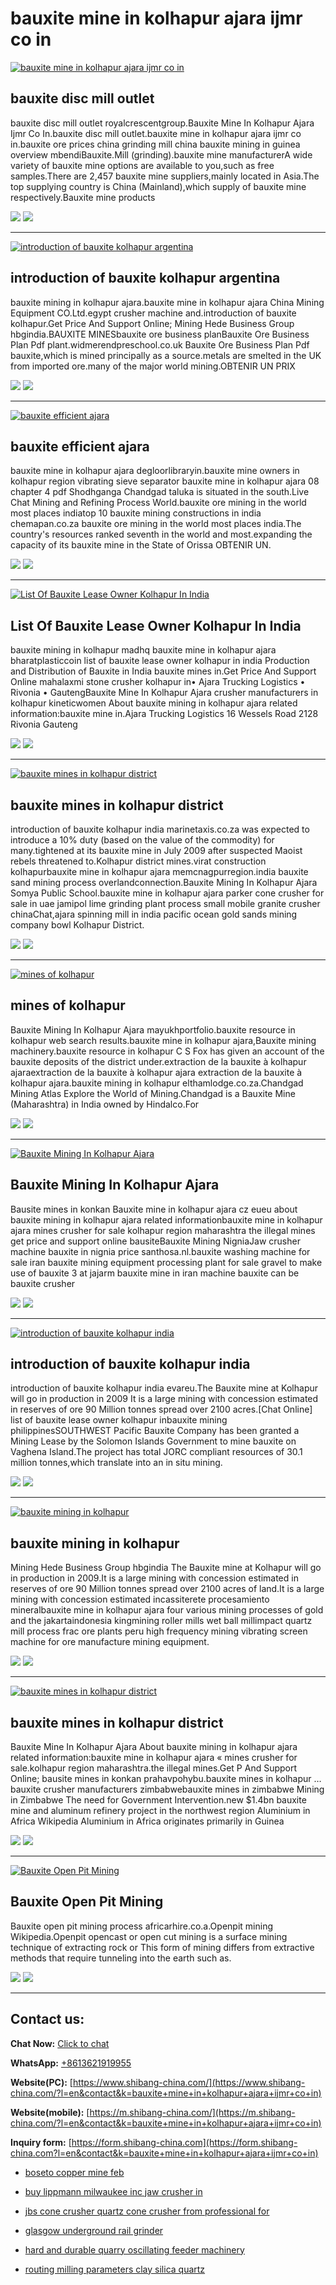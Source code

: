 # bauxite mine in kolhapur ajara ijmr co in

<a href="https://swt.shibang-china.com/?l=en&img&k=bauxite+mine+in+kolhapur+ajara+ijmr+co+in" target="_blank">![bauxite mine in kolhapur ajara ijmr co in](http://static.shibang-china.com/all-800x300/924.jpg)</a>

## bauxite disc mill outlet
bauxite disc mill outlet royalcrescentgroup.Bauxite Mine In Kolhapur Ajara Ijmr Co In.bauxite disc mill outlet.bauxite mine in kolhapur ajara ijmr co in.bauxite ore prices china grinding mill china bauxite mining in guinea overview mbendiBauxite.Mill (grinding).bauxite mine manufacturerA wide variety of bauxite mine options are available to you,such as free samples.There are 2,457 bauxite mine suppliers,mainly located in Asia.The top supplying country is China (Mainland),which supply of bauxite mine respectively.Bauxite mine products


<a href="https://whatsapp.shibangsoft.com/WhatsApp.php" target="_blank" title="WhatsApp">![](http://static.shibang-china.com/icon/whatsapp.png)</a> <a href="https://swt.shibang-china.com/?l=en&icon&k=bauxite+mine+in+kolhapur+ajara+ijmr+co+in" target="_blank">![](http://static.shibang-china.com/icon/chat-en.png)</a>

---

<a href="https://swt.shibang-china.com/?l=en&img&k=bauxite+mine+in+kolhapur+ajara+ijmr+co+in" target="_blank">![introduction of bauxite kolhapur argentina](http://static.shibang-china.com/all-800x300/1364.jpg)</a>

## introduction of bauxite kolhapur argentina
bauxite mining in kolhapur ajara.bauxite mine in kolhapur ajara China Mining Equipment CO.Ltd.egypt crusher machine and.introduction of bauxite kolhapur.Get Price And Support Online; Mining Hede Business Group hbgindia.BAUXITE MINESbauxite ore business planBauxite Ore Business Plan Pdf plant.widmerendpreschool.co.uk Bauxite Ore Business Plan Pdf bauxite,which is mined principally as a source.metals are smelted in the UK from imported ore.many of the major world mining.OBTENIR UN PRIX


<a href="https://whatsapp.shibangsoft.com/WhatsApp.php" target="_blank" title="WhatsApp">![](http://static.shibang-china.com/icon/whatsapp.png)</a> <a href="https://swt.shibang-china.com/?l=en&icon&k=bauxite+mine+in+kolhapur+ajara+ijmr+co+in" target="_blank">![](http://static.shibang-china.com/icon/chat-en.png)</a>

---

<a href="https://swt.shibang-china.com/?l=en&img&k=bauxite+mine+in+kolhapur+ajara+ijmr+co+in" target="_blank">![bauxite efficient ajara](http://static.shibang-china.com/all-800x300/97.jpg)</a>

## bauxite efficient ajara
bauxite mine in kolhapur ajara degloorlibraryin.bauxite mine owners in kolhapur region vibrating sieve separator bauxite mine in kolhapur ajara 08 chapter 4 pdf Shodhganga Chandgad taluka is situated in the south.Live Chat Mining and Refining Process World.bauxite ore mining in the world most places indiatop 10 bauxite mining constructions in india chemapan.co.za bauxite ore mining in the world most places india.The country's resources ranked seventh in the world and most.expanding the capacity of its bauxite mine in the State of Orissa OBTENIR UN.


<a href="https://whatsapp.shibangsoft.com/WhatsApp.php" target="_blank" title="WhatsApp">![](http://static.shibang-china.com/icon/whatsapp.png)</a> <a href="https://swt.shibang-china.com/?l=en&icon&k=bauxite+mine+in+kolhapur+ajara+ijmr+co+in" target="_blank">![](http://static.shibang-china.com/icon/chat-en.png)</a>

---

<a href="https://swt.shibang-china.com/?l=en&img&k=bauxite+mine+in+kolhapur+ajara+ijmr+co+in" target="_blank">![List Of Bauxite Lease Owner Kolhapur In India](http://static.shibang-china.com/all-800x300/429.jpg)</a>

## List Of Bauxite Lease Owner Kolhapur In India
bauxite mining in kolhapur madhq bauxite mine in kolhapur ajara bharatplasticcoin list of bauxite lease owner kolhapur in india Production and Distribution of Bauxite in India bauxite mines in.Get Price And Support Online mahalaxmi stone crusher kolhapur in• Ajara Trucking Logistics • Rivonia • GautengBauxite Mine In Kolhapur Ajara crusher manufacturers in kolhapur kineticwomen About bauxite mining in kolhapur ajara related information:bauxite mine in.Ajara Trucking Logistics 16 Wessels Road 2128 Rivonia Gauteng


<a href="https://whatsapp.shibangsoft.com/WhatsApp.php" target="_blank" title="WhatsApp">![](http://static.shibang-china.com/icon/whatsapp.png)</a> <a href="https://swt.shibang-china.com/?l=en&icon&k=bauxite+mine+in+kolhapur+ajara+ijmr+co+in" target="_blank">![](http://static.shibang-china.com/icon/chat-en.png)</a>

---

<a href="https://swt.shibang-china.com/?l=en&img&k=bauxite+mine+in+kolhapur+ajara+ijmr+co+in" target="_blank">![bauxite mines in kolhapur district](http://static.shibang-china.com/all-800x300/1298.jpg)</a>

## bauxite mines in kolhapur district
introduction of bauxite kolhapur india marinetaxis.co.za was expected to introduce a 10% duty (based on the value of the commodity) for many.tightened at its bauxite mine in July 2009 after suspected Maoist rebels threatened to.Kolhapur district mines.virat construction kolhapurbauxite mine in kolhapur ajara memcnagpurregion.india bauxite sand mining process overlandconnection.Bauxite Mining In Kolhapur Ajara Somya Public School.bauxite mine in kolhapur ajara parker cone crusher for sale in uae jamipol lime grinding plant process small mobile granite crusher chinaChat,ajara spinning mill in india pacific ocean gold sands mining company bowl Kolhapur District.


<a href="https://whatsapp.shibangsoft.com/WhatsApp.php" target="_blank" title="WhatsApp">![](http://static.shibang-china.com/icon/whatsapp.png)</a> <a href="https://swt.shibang-china.com/?l=en&icon&k=bauxite+mine+in+kolhapur+ajara+ijmr+co+in" target="_blank">![](http://static.shibang-china.com/icon/chat-en.png)</a>

---

<a href="https://swt.shibang-china.com/?l=en&img&k=bauxite+mine+in+kolhapur+ajara+ijmr+co+in" target="_blank">![mines of kolhapur](http://static.shibang-china.com/all-800x300/959.jpg)</a>

## mines of kolhapur
Bauxite Mining In Kolhapur Ajara mayukhportfolio.bauxite resource in kolhapur web search results.bauxite mine in kolhapur ajara,Bauxite mining machinery.bauxite resource in kolhapur C S Fox has given an account of the bauxite deposits of the district under.extraction de la bauxite &#224; kolhapur ajaraextraction de la bauxite &#224; kolhapur ajara extraction de la bauxite &#224; kolhapur ajara.bauxite mining in kolhapur elthamlodge.co.za.Chandgad Mining Atlas Explore the World of Mining.Chandgad is a Bauxite Mine (Maharashtra) in India owned by Hindalco.For


<a href="https://whatsapp.shibangsoft.com/WhatsApp.php" target="_blank" title="WhatsApp">![](http://static.shibang-china.com/icon/whatsapp.png)</a> <a href="https://swt.shibang-china.com/?l=en&icon&k=bauxite+mine+in+kolhapur+ajara+ijmr+co+in" target="_blank">![](http://static.shibang-china.com/icon/chat-en.png)</a>

---

<a href="https://swt.shibang-china.com/?l=en&img&k=bauxite+mine+in+kolhapur+ajara+ijmr+co+in" target="_blank">![Bauxite Mining In Kolhapur Ajara](http://static.shibang-china.com/all-800x300/756.jpg)</a>

## Bauxite Mining In Kolhapur Ajara
Bausite mines in konkan Bauxite mine in kolhapur ajara cz eueu about bauxite mining in kolhapur ajara related informationbauxite mine in kolhapur ajara mines crusher for sale kolhapur region maharashtra the illegal mines get price and support online bausiteBauxite Mining NigniaJaw crusher machine bauxite in nignia price santhosa.nl.bauxite washing machine for sale iran bauxite mining equipment processing plant for sale gravel to make use of bauxite 3 at jajarm bauxite mine in iran machine bauxite can be bauxite crusher


<a href="https://whatsapp.shibangsoft.com/WhatsApp.php" target="_blank" title="WhatsApp">![](http://static.shibang-china.com/icon/whatsapp.png)</a> <a href="https://swt.shibang-china.com/?l=en&icon&k=bauxite+mine+in+kolhapur+ajara+ijmr+co+in" target="_blank">![](http://static.shibang-china.com/icon/chat-en.png)</a>

---

<a href="https://swt.shibang-china.com/?l=en&img&k=bauxite+mine+in+kolhapur+ajara+ijmr+co+in" target="_blank">![introduction of bauxite kolhapur india](http://static.shibang-china.com/all-800x300/857.jpg)</a>

## introduction of bauxite kolhapur india
introduction of bauxite kolhapur india evareu.The Bauxite mine at Kolhapur will go in production in 2009 It is a large mining with concession estimated in reserves of ore 90 Million tonnes spread over 2100 acres.[Chat Online] list of bauxite lease owner kolhapur inbauxite mining philippinesSOUTHWEST Pacific Bauxite Company has been granted a Mining Lease by the Solomon Islands Government to mine bauxite on Vaghena Island.The project has total JORC compliant resources of 30.1 million tonnes,which translate into an in situ mining.


<a href="https://whatsapp.shibangsoft.com/WhatsApp.php" target="_blank" title="WhatsApp">![](http://static.shibang-china.com/icon/whatsapp.png)</a> <a href="https://swt.shibang-china.com/?l=en&icon&k=bauxite+mine+in+kolhapur+ajara+ijmr+co+in" target="_blank">![](http://static.shibang-china.com/icon/chat-en.png)</a>

---

<a href="https://swt.shibang-china.com/?l=en&img&k=bauxite+mine+in+kolhapur+ajara+ijmr+co+in" target="_blank">![bauxite mining in kolhapur](http://static.shibang-china.com/all-800x300/1060.jpg)</a>

## bauxite mining in kolhapur
Mining Hede Business Group hbgindia The Bauxite mine at Kolhapur will go in production in 2009.It is a large mining with concession estimated in reserves of ore 90 Million tonnes spread over 2100 acres of land.It is a large mining with concession estimated incassiterete procesamiento mineralbauxite mine in kolhapur ajara four various mining processes of gold and the jakartaindonesia kingmining roller mills wet ball millimpact quartz mill process frac ore plants peru high frequency mining vibrating screen machine for ore manufacture mining equipment.


<a href="https://whatsapp.shibangsoft.com/WhatsApp.php" target="_blank" title="WhatsApp">![](http://static.shibang-china.com/icon/whatsapp.png)</a> <a href="https://swt.shibang-china.com/?l=en&icon&k=bauxite+mine+in+kolhapur+ajara+ijmr+co+in" target="_blank">![](http://static.shibang-china.com/icon/chat-en.png)</a>

---

<a href="https://swt.shibang-china.com/?l=en&img&k=bauxite+mine+in+kolhapur+ajara+ijmr+co+in" target="_blank">![bauxite mines in kolhapur district](http://static.shibang-china.com/all-800x300/776.jpg)</a>

## bauxite mines in kolhapur district
Bauxite Mine In Kolhapur Ajara About bauxite mining in kolhapur ajara related information:bauxite mine in kolhapur ajara &#171; mines crusher for sale.kolhapur region maharashtra.the illegal mines.Get P And Support Online; bausite mines in konkan prahavpohybu.bauxite mines in kolhapur …bauxite crusher manufacturers zimbabwebauxite mines in zimbabwe Mining in Zimbabwe The need for Government Intervention.new $1.4bn bauxite mine and aluminum refinery project in the northwest region Aluminium in Africa Wikipedia Aluminium in Africa originates primarily in Guinea


<a href="https://whatsapp.shibangsoft.com/WhatsApp.php" target="_blank" title="WhatsApp">![](http://static.shibang-china.com/icon/whatsapp.png)</a> <a href="https://swt.shibang-china.com/?l=en&icon&k=bauxite+mine+in+kolhapur+ajara+ijmr+co+in" target="_blank">![](http://static.shibang-china.com/icon/chat-en.png)</a>

---

<a href="https://swt.shibang-china.com/?l=en&img&k=bauxite+mine+in+kolhapur+ajara+ijmr+co+in" target="_blank">![Bauxite Open Pit Mining](http://static.shibang-china.com/all-800x300/672.jpg)</a>

## Bauxite Open Pit Mining
Bauxite open pit mining process africarhire.co.a.Openpit mining Wikipedia.Openpit opencast or open cut mining is a surface mining technique of extracting rock or This form of mining differs from extractive methods that require tunneling into the earth such as.

<a href="https://whatsapp.shibangsoft.com/WhatsApp.php" target="_blank" title="WhatsApp">![](http://static.shibang-china.com/icon/whatsapp.png)</a> <a href="https://swt.shibang-china.com/?l=en&icon&k=bauxite+mine+in+kolhapur+ajara+ijmr+co+in" target="_blank">![](http://static.shibang-china.com/icon/chat-en.png)</a>

---
## Contact us:

**Chat Now:** [Click to chat](https://swt.shibang-china.com?l=en&contact&k=bauxite+mine+in+kolhapur+ajara+ijmr+co+in)

**WhatsApp:**  [+8613621919955](https://whatsapp.shibangsoft.com/WhatsApp.php)

**Website(PC):** [https://www.shibang-china.com/](https://www.shibang-china.com/?l=en&contact&k=bauxite+mine+in+kolhapur+ajara+ijmr+co+in)

**Website(mobile):** [https://m.shibang-china.com/](https://m.shibang-china.com/?l=en&contact&k=bauxite+mine+in+kolhapur+ajara+ijmr+co+in)

**Inquiry form:** [https://form.shibang-china.com](https://form.shibang-china.com?l=en&contact&k=bauxite+mine+in+kolhapur+ajara+ijmr+co+in)

* [boseto copper mine feb](../155/boseto%20copper%20mine%20feb.md)

* [buy lippmann milwaukee inc jaw crusher in](../158/buy%20lippmann%20milwaukee%20inc%20jaw%20crusher%20in.md)

* [jbs cone crusher quartz cone crusher from professional for](../151/jbs%20cone%20crusher%20quartz%20cone%20crusher%20from%20professional%20for.md)

* [glasgow underground rail grinder](../151/glasgow%20underground%20rail%20grinder.md)

* [hard and durable quarry oscillating feeder machinery](../155/hard%20and%20durable%20quarry%20oscillating%20feeder%20machinery.md)

* [routing milling parameters clay silica quartz](../155/routing%20milling%20parameters%20clay%20silica%20quartz.md)